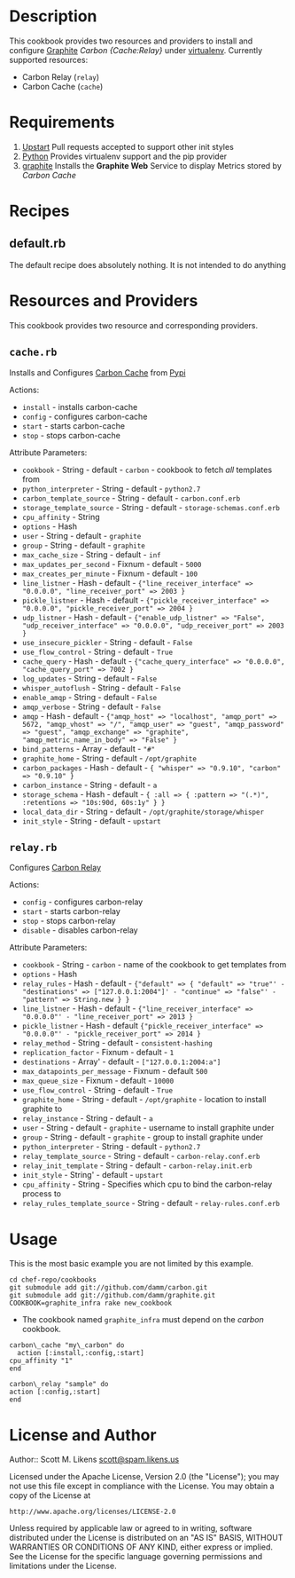 Description
===========

This cookbook provides two resources and providers to install and configure [Graphite](http://graphite.wikidot.com/) *Carbon {Cache:Relay}* under [virtualenv](http://pypi.python.org/pypi/virtualenv).  Currently supported resources:

* Carbon Relay (`relay`)
* Carbon Cache (`cache`)

Requirements
============

1. [Upstart](http://upstart.ubuntu.com/)
  Pull requests accepted to support other init styles
2. [Python](http://github.com/opscode-cookbooks/python/)
  Provides virtualenv support and the pip provider
3. [graphite](http://github.com/damm/graphite/)
  Installs the **Graphite Web** Service to display Metrics stored by *Carbon Cache*

Recipes
============

default.rb
----------

The default recipe does absolutely nothing.  It is not intended to do anything 

Resources and Providers
=======================

This cookbook provides two resource and corresponding providers.

`cache.rb`
-------------

Installs and Configures [Carbon Cache](https://github.com/graphite-project/carbon) from [Pypi](http://pypi.python.org/pypi/carbon)

Actions:

* `install` - installs carbon-cache
* `config` - configures carbon-cache
* `start` - starts carbon-cache
* `stop` - stops carbon-cache

Attribute Parameters:

* `cookbook` - String - default - `carbon` - cookbook to fetch *all* templates from
* `python_interpreter` - String - default - `python2.7`
* `carbon_template_source` - String - default - `carbon.conf.erb`
* `storage_template_source` - String -  default - `storage-schemas.conf.erb`
* `cpu_affinity` - String
* `options` - Hash
* `user` - String - default - `graphite`
* `group` - String - default - `graphite`
* `max_cache_size` - String - default - `inf`
* `max_updates_per_second` - Fixnum - default - `5000`
* `max_creates_per_minute` - Fixnum - default - `100`
* `line_listner` - Hash - default - `{"line_receiver_interface" => "0.0.0.0", "line_receiver_port" => 2003 }`
* `pickle_listner` - Hash - default - `{"pickle_receiver_interface" => "0.0.0.0", "pickle_receiver_port" => 2004 }`
* `udp_listner` - Hash - default - `{"enable_udp_listner" => "False", "udp_receiver_interface" => "0.0.0.0", "udp_receiver_port" => 2003 }`
* `use_insecure_pickler` - String - default - `False`
* `use_flow_control` - String - default - `True`
* `cache_query` - Hash -  default - `{"cache_query_interface" => "0.0.0.0", "cache_query_port" => 7002 }`
* `log_updates` - String - default - `False`
* `whisper_autoflush` - String -  default - `False`
* `enable_amqp` - String -  default - `False`
* `amqp_verbose` - String -  default - `False`
* `amqp` - Hash - default - `{"amqp_host" => "localhost", "amqp_port" => 5672, "amqp_vhost" => "/", "amqp_user" => "guest", "amqp_password" => "guest", "amqp_exchange" => "graphite", "amqp_metric_name_in_body" => "False" }`
* `bind_patterns` - Array -  default - `"#"`
* `graphite_home` - String - default - `/opt/graphite`
* `carbon_packages` - Hash -  default - `{ "whisper" => "0.9.10", "carbon" => "0.9.10" }`
* `carbon_instance` - String -  default - `a`
* `storage_schema` - Hash - default - `{ :all => { :pattern => "(.*)", :retentions => "10s:90d, 60s:1y" } }`
* `local_data_dir` - String - default - `/opt/graphite/storage/whisper`
* `init_style` - String - default - `upstart`

`relay.rb`
-------------

Configures [Carbon Relay](https://github.com/graphite-project/carbon)


Actions:

* `config` - configures carbon-relay
* `start` - starts carbon-relay
* `stop` - stops carbon-relay
* `disable` - disables carbon-relay

Attribute Parameters:

* `cookbook` -  String - `carbon` - name of the cookbook to get templates from
* `options` -  Hash 
* `relay_rules` -  Hash - default - `{"default" => { "default" => "true"' - "destinations" => ["127.0.0.1:2004"]' - "continue" => "false"' - "pattern" => String.new } }`
* `line_listner` -  Hash - default - `{"line_receiver_interface" => "0.0.0.0"' - "line_receiver_port" => 2013 }`
* `pickle_listner` -  Hash - default `{"pickle_receiver_interface" => "0.0.0.0"' - "pickle_receiver_port" => 2014 }`
* `relay_method` -  String - default - `consistent-hashing` 
* `replication_factor` -  Fixnum - default - `1`
* `destinations` -  Array' - default - `["127.0.0.1:2004:a"]`
* `max_datapoints_per_message` -  Fixnum - default `500`
* `max_queue_size` -  Fixnum - default - `10000`
* `use_flow_control` -  String - default - `True`
* `graphite_home` -  String - default - `/opt/graphite` - location to install graphite to
* `relay_instance` -  String - default - `a` 
* `user` - String - default - `graphite` - username to install graphite under
* `group` - String - default -  `graphite` - group to install graphite under
* `python_interpreter` -  String - default - `python2.7`
* `relay_template_source` -  String - default - `carbon-relay.conf.erb`
* `relay_init_template` -  String - default - `carbon-relay.init.erb`
* `init_style` -  String' - default - `upstart` 
* `cpu_affinity` -  String - Specifies which cpu to bind the carbon-relay process to
* `relay_rules_template_source` -  String - default - `relay-rules.conf.erb`

Usage
==================

This is the most basic example you are not limited by this example.

```cd chef-repo/cookbooks```  
```git submodule add git://github.com/damm/carbon.git```  
```git submodule add git://github.com/damm/graphite.git```  
```COOKBOOK=graphite_infra rake new_cookbook```  

* The cookbook named ``graphite_infra`` must depend on the *carbon* cookbook.

```carbon\_cache "my\_carbon" do```  
```  action [:install,:config,:start]```  
```cpu_affinity "1"```  
```end```

```carbon\_relay "sample" do```  
```action [:config,:start]```  
```end```


License and Author
==================

Author:: Scott M. Likens <scott@spam.likens.us>


Licensed under the Apache License, Version 2.0 (the "License");
you may not use this file except in compliance with the License.
You may obtain a copy of the License at

    http://www.apache.org/licenses/LICENSE-2.0

Unless required by applicable law or agreed to in writing, software
distributed under the License is distributed on an "AS IS" BASIS,
WITHOUT WARRANTIES OR CONDITIONS OF ANY KIND, either express or implied.
See the License for the specific language governing permissions and
limitations under the License.
  
